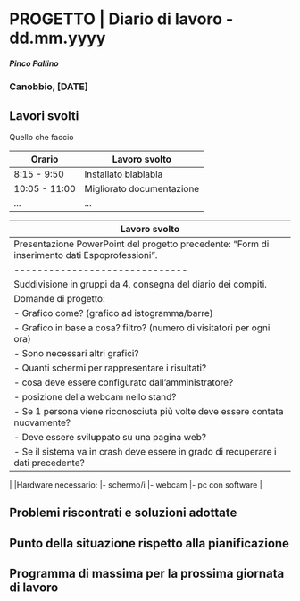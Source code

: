 

# PROGETTO | Diario di lavoro - dd.mm.yyyy
##### Pinco Pallino
### Canobbio, [DATE]

## Lavori svolti
Quello che faccio


|Orario        |Lavoro svolto                 |
|--------------|------------------------------|
|8:15 - 9:50   |Installato blablabla          |
|10:05 - 11:00 |Migliorato documentazione     |
|...           |...                           |

|Lavoro svolto                 |
|------------------------------|
|Presentazione PowerPoint del progetto precedente: “Form di inserimento dati Espoprofessioni”.          |
|------------------------------|
|Suddivisione in gruppi da 4, consegna del diario dei compiti.     |
|Domande di progetto:
|- Grafico come? (grafico ad istogramma/barre)
|- Grafico in base a cosa? filtro? (numero di visitatori per ogni ora)
|- Sono necessari altri grafici?
|- Quanti schermi per rappresentare i risultati?
|- cosa deve essere configurato dall’amministratore? 
|- posizione della webcam nello stand?
|- Se 1 persona viene riconosciuta più volte deve essere contata nuovamente?
|- Deve essere sviluppato su una pagina web? 
|- Se il sistema va in crash deve essere in grado di recuperare i dati precedente?
|
|Hardware necessario:
|- schermo/i
|- webcam
|- pc con software         |

##  Problemi riscontrati e soluzioni adottate


##  Punto della situazione rispetto alla pianificazione


## Programma di massima per la prossima giornata di lavoro
